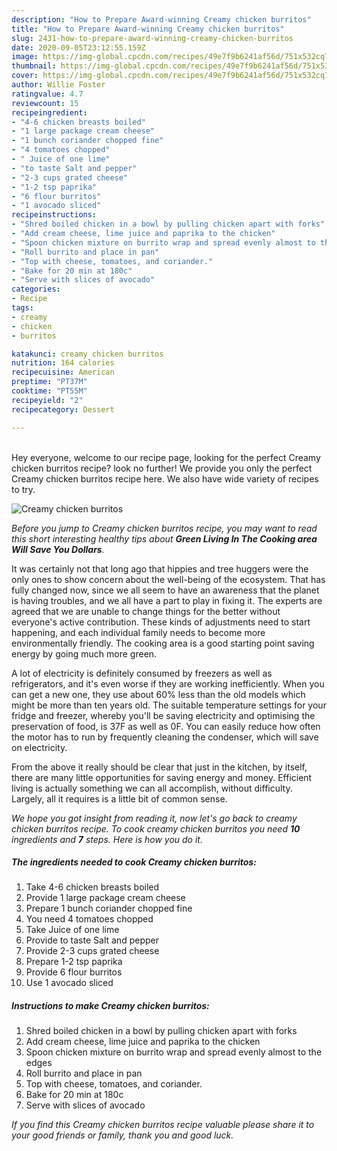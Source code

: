 ```yaml
---
description: "How to Prepare Award-winning Creamy chicken burritos"
title: "How to Prepare Award-winning Creamy chicken burritos"
slug: 2431-how-to-prepare-award-winning-creamy-chicken-burritos
date: 2020-09-05T23:12:55.159Z
image: https://img-global.cpcdn.com/recipes/49e7f9b6241af56d/751x532cq70/creamy-chicken-burritos-recipe-main-photo.jpg
thumbnail: https://img-global.cpcdn.com/recipes/49e7f9b6241af56d/751x532cq70/creamy-chicken-burritos-recipe-main-photo.jpg
cover: https://img-global.cpcdn.com/recipes/49e7f9b6241af56d/751x532cq70/creamy-chicken-burritos-recipe-main-photo.jpg
author: Willie Foster
ratingvalue: 4.7
reviewcount: 15
recipeingredient:
- "4-6 chicken breasts boiled"
- "1 large package cream cheese"
- "1 bunch coriander chopped fine"
- "4 tomatoes chopped"
- " Juice of one lime"
- "to taste Salt and pepper"
- "2-3 cups grated cheese"
- "1-2 tsp paprika"
- "6 flour burritos"
- "1 avocado sliced"
recipeinstructions:
- "Shred boiled chicken in a bowl by pulling chicken apart with forks"
- "Add cream cheese, lime juice and paprika to the chicken"
- "Spoon chicken mixture on burrito wrap and spread evenly almost to the edges"
- "Roll burrito and place in pan"
- "Top with cheese, tomatoes, and coriander."
- "Bake for 20 min at 180c"
- "Serve with slices of avocado"
categories:
- Recipe
tags:
- creamy
- chicken
- burritos

katakunci: creamy chicken burritos 
nutrition: 164 calories
recipecuisine: American
preptime: "PT37M"
cooktime: "PT55M"
recipeyield: "2"
recipecategory: Dessert

---
```

<br>
Hey everyone, welcome to our recipe page, looking for the perfect Creamy chicken burritos recipe? look no further! We provide you only the perfect Creamy chicken burritos recipe here. We also have wide variety of recipes to try.
<br>


![Creamy chicken burritos](https://img-global.cpcdn.com/recipes/49e7f9b6241af56d/751x532cq70/creamy-chicken-burritos-recipe-main-photo.jpg)

<i>Before you jump to Creamy chicken burritos recipe, you may want to read this short interesting healthy tips about 
<strong>Green Living In The Cooking area Will Save You Dollars</strong>.</i>
</br>

It was certainly not that long ago that hippies and tree huggers were the only ones to show concern about the well-being of the ecosystem. That has fully changed now, since we all seem to have an awareness that the planet is having troubles, and we all have a part to play in fixing it. The experts are agreed that we are unable to change things for the better without everyone's active contribution. These kinds of adjustments need to start happening, and each individual family needs to become more environmentally friendly. The cooking area is a good starting point saving energy by going much more green.

A lot of electricity is definitely consumed by freezers as well as refrigerators, and it's even worse if they are working inefficiently. When you can get a new one, they use about 60% less than the old models which might be more than ten years old. The suitable temperature settings for your fridge and freezer, whereby you'll be saving electricity and optimising the preservation of food, is 37F as well as 0F. You can easily reduce how often the motor has to run by frequently cleaning the condenser, which will save on electricity.

From the above it really should be clear that just in the kitchen, by itself, there are many little opportunities for saving energy and money. Efficient living is actually something we can all accomplish, without difficulty. Largely, all it requires is a little bit of common sense.


<i>We hope you got insight from reading it, now let's go back to creamy chicken burritos recipe. To cook creamy chicken burritos you need <strong>10</strong> ingredients and <strong>7</strong> steps. Here is how you do it.
</i>

##### The ingredients needed to cook Creamy chicken burritos:

1. Take 4-6 chicken breasts boiled
1. Provide 1 large package cream cheese
1. Prepare 1 bunch coriander chopped fine
1. You need 4 tomatoes chopped
1. Take  Juice of one lime
1. Provide to taste Salt and pepper
1. Provide 2-3 cups grated cheese
1. Prepare 1-2 tsp paprika
1. Provide 6 flour burritos
1. Use 1 avocado sliced


##### Instructions to make Creamy chicken burritos:

1. Shred boiled chicken in a bowl by pulling chicken apart with forks
1. Add cream cheese, lime juice and paprika to the chicken
1. Spoon chicken mixture on burrito wrap and spread evenly almost to the edges
1. Roll burrito and place in pan
1. Top with cheese, tomatoes, and coriander.
1. Bake for 20 min at 180c
1. Serve with slices of avocado


<i>If you find this Creamy chicken burritos recipe valuable please share it to your good friends or family, thank you and good luck.</i>
